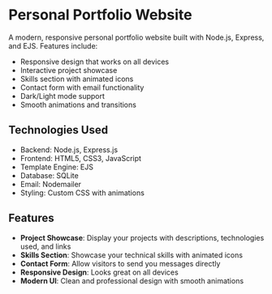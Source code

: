 # Personal Portfolio Website

A modern, responsive personal portfolio website built with Node.js, Express, and EJS. Features include:

- Responsive design that works on all devices
- Interactive project showcase
- Skills section with animated icons
- Contact form with email functionality
- Dark/Light mode support
- Smooth animations and transitions

## Technologies Used

- Backend: Node.js, Express.js
- Frontend: HTML5, CSS3, JavaScript
- Template Engine: EJS
- Database: SQLite
- Email: Nodemailer
- Styling: Custom CSS with animations

## Features

- **Project Showcase**: Display your projects with descriptions, technologies used, and links
- **Skills Section**: Showcase your technical skills with animated icons
- **Contact Form**: Allow visitors to send you messages directly
- **Responsive Design**: Looks great on all devices
- **Modern UI**: Clean and professional design with smooth animations
